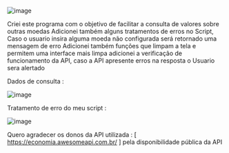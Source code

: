 
![image](https://github.com/Brayandev0/Script-para-ver-cota-o-de-moedas/assets/84828739/718b0fc9-a5ea-464e-a55d-357372060ddc)


Criei este programa com o objetivo de facilitar a consulta de valores sobre outras moedas 
Adicionei também alguns tratamentos de erros no Script, Caso o usuario insira alguma moeda 
não configurada será retornado uma mensagem de erro 
Adicionei também funções que limpam a tela e permitem uma interface mais limpa 
adicionei a verificação de funcionamento da API, caso a API apresente erros na resposta o Usuario sera alertado 

Dados de consulta :

![image](https://github.com/Brayandev0/Script-para-ver-cota-o-de-moedas/assets/84828739/0ea1eee0-6a94-4200-91d6-39dc15a38bcf)


Tratamento de erro do meu script :


![image](https://github.com/Brayandev0/Script-para-ver-cota-o-de-moedas/assets/84828739/9aace75c-443b-4825-9773-27b8dbb39a7b)


Quero agradecer os donos da API utilizada : [ https://economia.awesomeapi.com.br/ ] 
pela disponibilidade pública da API
